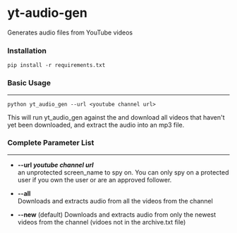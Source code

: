 # yt-audio-gen
Generates audio files from YouTube videos

### Installation
`pip install -r requirements.txt`

### Basic Usage
***
`python yt_audio_gen --url <youtube channel url>`

This will run yt_audio_gen against the *<youtube channel url>* and download all videos that haven't yet been downloaded, and extract the audio into an mp3 file.


### Complete Parameter List
***
+ __--url *youtube channel url*__  
an unprotected screen_name to spy on. 
You can only spy on a protected user if you own the user or are an approved follower.

+ __--all__  
  Downloads and extracts audio from all the videos from the channel

+ __--new__ (default) 
  Downloads and extracts audio from only the newest videos from the channel (vidoes not in the archive.txt file)
